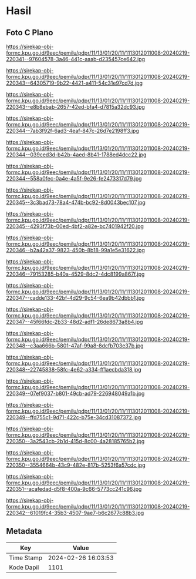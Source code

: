 # Hasil

## Foto C Plano

https://sirekap-obj-formc.kpu.go.id/9eec/pemilu/pdpr/11/13/01/20/11/1113012011008-20240219-220341--97604578-3a46-441c-aaab-d235457ce642.jpg

https://sirekap-obj-formc.kpu.go.id/9eec/pemilu/pdpr/11/13/01/20/11/1113012011008-20240219-220343--64305719-9b22-4421-a411-54c31e97cd7d.jpg

https://sirekap-obj-formc.kpu.go.id/9eec/pemilu/pdpr/11/13/01/20/11/1113012011008-20240219-220343--e8b8ebab-2657-42ed-bfa4-d7815a32dc93.jpg

https://sirekap-obj-formc.kpu.go.id/9eec/pemilu/pdpr/11/13/01/20/11/1113012011008-20240219-220344--7ab3f92f-6ad3-4eaf-847c-26d7e2198ff3.jpg

https://sirekap-obj-formc.kpu.go.id/9eec/pemilu/pdpr/11/13/01/20/11/1113012011008-20240219-220344--039ced3d-b42b-4aed-8b41-1788ed4dcc22.jpg

https://sirekap-obj-formc.kpu.go.id/9eec/pemilu/pdpr/11/13/01/20/11/1113012011008-20240219-220344--558a0fec-0a4e-4a5f-9e26-fe2473317d79.jpg

https://sirekap-obj-formc.kpu.go.id/9eec/pemilu/pdpr/11/13/01/20/11/1113012011008-20240219-220345--3c3bad73-78a4-474b-bc92-8d0043bec107.jpg

https://sirekap-obj-formc.kpu.go.id/9eec/pemilu/pdpr/11/13/01/20/11/1113012011008-20240219-220345--4293f73b-00ed-4bf2-a82e-bc7401942f20.jpg

https://sirekap-obj-formc.kpu.go.id/9eec/pemilu/pdpr/11/13/01/20/11/1113012011008-20240219-220346--b2a42a37-9823-450b-8b18-99a1e5e31622.jpg

https://sirekap-obj-formc.kpu.go.id/9eec/pemilu/pdpr/11/13/01/20/11/1113012011008-20240219-220346--79153285-b40a-4529-8dc2-4dc8199a867f.jpg

https://sirekap-obj-formc.kpu.go.id/9eec/pemilu/pdpr/11/13/01/20/11/1113012011008-20240219-220347--cadde133-42bf-4d29-9c54-6ea9b42dbbb1.jpg

https://sirekap-obj-formc.kpu.go.id/9eec/pemilu/pdpr/11/13/01/20/11/1113012011008-20240219-220347--45f66fdc-2b33-48d2-adf1-26de8673a8b4.jpg

https://sirekap-obj-formc.kpu.go.id/9eec/pemilu/pdpr/11/13/01/20/11/1113012011008-20240219-220348--c3aa666b-5801-47af-99a8-8dcfb703e37b.jpg

https://sirekap-obj-formc.kpu.go.id/9eec/pemilu/pdpr/11/13/01/20/11/1113012011008-20240219-220348--22745838-58fc-4e62-a334-ff1aecbda318.jpg

https://sirekap-obj-formc.kpu.go.id/9eec/pemilu/pdpr/11/13/01/20/11/1113012011008-20240219-220349--07ef9037-b801-49cb-ad79-226948049a1b.jpg

https://sirekap-obj-formc.kpu.go.id/9eec/pemilu/pdpr/11/13/01/20/11/1113012011008-20240219-220349--ffd755c1-9d71-422c-b75e-34cd31087372.jpg

https://sirekap-obj-formc.kpu.go.id/9eec/pemilu/pdpr/11/13/01/20/11/1113012011008-20240219-220350--3a2543cb-2b1d-415d-8c00-4a28185765b2.jpg

https://sirekap-obj-formc.kpu.go.id/9eec/pemilu/pdpr/11/13/01/20/11/1113012011008-20240219-220350--3554664b-43c9-482e-817b-5253f6a57cdc.jpg

https://sirekap-obj-formc.kpu.go.id/9eec/pemilu/pdpr/11/13/01/20/11/1113012011008-20240219-220351--acafedad-d5f8-400a-9c66-5773cc241c96.jpg

https://sirekap-obj-formc.kpu.go.id/9eec/pemilu/pdpr/11/13/01/20/11/1113012011008-20240219-220342--61019fc4-35b3-4507-9ae7-b6c2677c88b3.jpg


## Metadata

| Key        | Value               |
| ---------- | ------------------- |
| Time Stamp | 2024-02-26 16:03:53 |
| Kode Dapil | 1101                |



